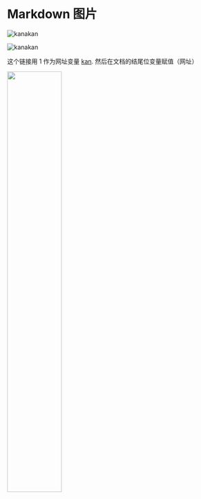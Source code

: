 # Markdown 图片

![kanakan](https://github.com/crank220/flex_dict/blob/master/box/index.png)

![kanakan](https://github.com/crank220/flex_dict/blob/master/box/index.png "kan")

这个链接用 1 作为网址变量 [kan][1].
然后在文档的结尾位变量赋值（网址）

[1]: https://github.com/crank220/flex_dict/blob/master/box/index.png

<img src="https://github.com/crank220/flex_dict/blob/master/box/index.png" width="50%">